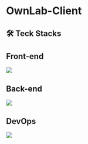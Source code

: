 # OwnLab-Client

## 🛠 Teck Stacks

## Front-end

<a href="https://skillicons.dev">
<img src="https://skillicons.dev/icons?i=kotlin,androidstudio&perline=2" />
</a>

## Back-end

<a href="https://skillicons.dev">
<img src="https://skillicons.dev/icons?i=python,flask,pytorch,mysql&perline=4" />
</a>

## DevOps

<a href="https://skillicons.dev">
<img src="https://skillicons.dev/icons?i=github&perline=1" />
</a>